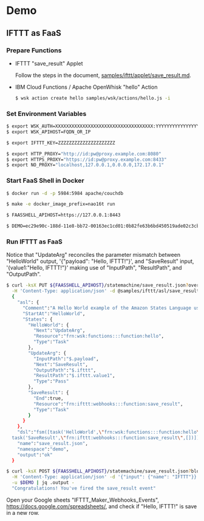 # Demo

## IFTTT as FaaS

### Prepare Functions

* IFTTT "save_result" Applet

  Follow the steps in the document, [samples/ifttt/applet/save_result.md](./ifttt/applet/save_result.md).

* IBM Cloud Functions / Apache OpenWhisk "hello" Action

  ```sh
  $ wsk action create hello samples/wsk/actions/hello.js -i
  ```

### Set Environment Variables

```sh
$ export WSK_AUTH=XXXXXXXXXXXXXXXXXXXXXXXXXXXXXXXXXXXX:YYYYYYYYYYYYYYYYYYYYYYYYYYYYYYYYYYYYYYYYYYYYYYYYYYYYYYYYYYYYYYYY
$ export WSK_APIHOST=FQDN_OR_IP

$ export IFTTT_KEY=ZZZZZZZZZZZZZZZZZZZZZ
```

```sh
$ export HTTP_PROXY="http://id:pw@proxy.example.com:8080"
$ export HTTPS_PROXY="https://id:pw@proxy.example.com:8433"
$ export NO_PROXY="localhost,127.0.0.1,0.0.0.0,172.17.0.1"
```

### Start FaaS Shell in Docker

```sh
$ docker run -d -p 5984:5984 apache/couchdb

$ make -e docker_image_prefix=nao16t run

$ FAASSHELL_APIHOST=https://127.0.0.1:8443

$ DEMO=ec29e90c-188d-11e8-bb72-00163ec1cd01:0b82fe63b6bd450519ade02c3cb8f77ee581f25a810db28f3910e6cdd9d041bf
```

### Run IFTTT as FaaS

Notice that "UpdateArg" reconciles the parameter mismatch between "HelloWorld"
output, '{"payload": "Hello, IFTTT!"}', and "SaveResult" input,
'{value1:"Hello, IFTTT!"}' making use of "InputPath", "ResultPath", and
"OutputPath".

```sh
$ curl -ksX PUT ${FAASSHELL_APIHOST}/statemachine/save_result.json?overwrite=true \
  -H 'Content-Type: application/json' -d @samples/ifttt/asl/save_result.json -u $DEMO 
  {
    "asl": {
      "Comment":"A Hello World example of the Amazon States Language using a Task state",
      "StartAt":"HelloWorld",
      "States": {
        "HelloWorld": {
          "Next":"UpdateArg",
          "Resource":"frn:wsk:functions:::function:hello",
          "Type":"Task"
        },
        "UpdateArg": {
          "InputPath":"$.payload",
          "Next":"SaveResult",
          "OutputPath":"$.ifttt",
          "ResultPath":"$.ifttt.value1",
          "Type":"Pass"
        },
        "SaveResult": {
          "End":true,
          "Resource":"frn:ifttt:webhooks:::function:save_result",
          "Type":"Task"
        }
      }
    },
    "dsl":"fsm([task('HelloWorld',\"frn:wsk:functions:::function:hello\",[]),pass('UpdateArg',[result_path('$.ifttt.value1'),input_path('$.payload'),output_path('$.ifttt')])$
  task('SaveResult',\"frn:ifttt:webhooks:::function:save_result\",[])])",
    "name":"save_result.json",
    "namespace":"demo",
    "output":"ok"
  }
```

```sh
$ curl -ksX POST ${FAASSHELL_APIHOST}/statemachine/save_result.json?blocking=true \
  -H 'Content-Type: application/json' -d '{"input": {"name": "IFTTT"}}' \
  -u $DEMO | jq .output -
  "Congratulations! You've fired the save_result event"
```

Open your Google sheets "IFTTT_Maker_Webhooks_Events", https://docs.google.com/spreadsheets/, and check if "Hello, IFTTT!" is save in a new row.
